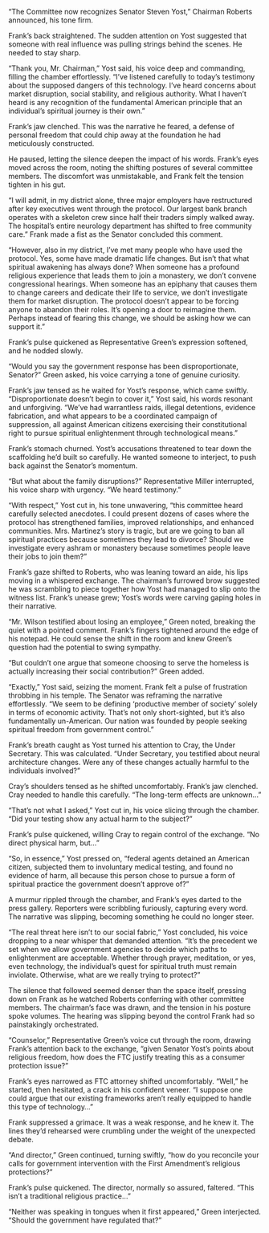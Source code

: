 “The Committee now recognizes Senator Steven Yost,” Chairman Roberts announced, his tone firm. 

Frank’s back straightened. The sudden attention on Yost suggested that someone with real influence was pulling strings behind the scenes. He needed to stay sharp. 

“Thank you, Mr. Chairman,” Yost said, his voice deep and commanding, filling the chamber effortlessly. “I’ve listened carefully to today’s testimony about the supposed dangers of this technology. I’ve heard concerns about market disruption, social stability, and religious authority. What I haven’t heard is any recognition of the fundamental American principle that an individual’s spiritual journey is their own.” 

Frank’s jaw clenched. This was the narrative he feared, a defense of personal freedom that could chip away at the foundation he had meticulously constructed. 

He paused, letting the silence deepen the impact of his words. Frank’s eyes moved across the room, noting the shifting postures of several committee members. The discomfort was unmistakable, and Frank felt the tension tighten in his gut. 

“I will admit, in my district alone, three major employers have restructured after key executives went through the protocol. Our largest bank branch operates with a skeleton crew since half their traders simply walked away. The hospital’s entire neurology department has shifted to free community care.” Frank made a fist as the Senator concluded this comment. 

“However, also in my district, I’ve met many people who have used the protocol. Yes, some have made dramatic life changes. But isn’t that what spiritual awakening has always done? When someone has a profound religious experience that leads them to join a monastery, we don’t convene congressional hearings. When someone has an epiphany that causes them to change careers and dedicate their life to service, we don’t investigate them for market disruption. The protocol doesn’t appear to be forcing anyone to abandon their roles. It’s opening a door to reimagine them. Perhaps instead of fearing this change, we should be asking how we can support it.” 

Frank’s pulse quickened as Representative Green’s expression softened, and he nodded slowly. 

“Would you say the government response has been disproportionate, Senator?” Green asked, his voice carrying a tone of genuine curiosity. 

Frank’s jaw tensed as he waited for Yost’s response, which came swiftly. “Disproportionate doesn’t begin to cover it,” Yost said, his words resonant and unforgiving. “We’ve had warrantless raids, illegal detentions, evidence fabrication, and what appears to be a coordinated campaign of suppression, all against American citizens exercising their constitutional right to pursue spiritual enlightenment through technological means.” 

Frank’s stomach churned. Yost’s accusations threatened to tear down the scaffolding he’d built so carefully. He wanted someone to interject, to push back against the Senator’s momentum. 

“But what about the family disruptions?” Representative Miller interrupted, his voice sharp with urgency. “We heard testimony.” 

“With respect,” Yost cut in, his tone unwavering, “this committee heard carefully selected anecdotes. I could present dozens of cases where the protocol has strengthened families, improved relationships, and enhanced communities. Mrs. Martinez’s story is tragic, but are we going to ban all spiritual practices because sometimes they lead to divorce? Should we investigate every ashram or monastery because sometimes people leave their jobs to join them?” 

Frank’s gaze shifted to Roberts, who was leaning toward an aide, his lips moving in a whispered exchange. The chairman’s furrowed brow suggested he was scrambling to piece together how Yost had managed to slip onto the witness list. Frank’s unease grew; Yost’s words were carving gaping holes in their narrative. 

“Mr. Wilson testified about losing an employee,” Green noted, breaking the quiet with a pointed comment. Frank’s fingers tightened around the edge of his notepad. He could sense the shift in the room and knew Green’s question had the potential to swing sympathy. 

“But couldn’t one argue that someone choosing to serve the homeless is actually increasing their social contribution?” Green added. 

“Exactly,” Yost said, seizing the moment. Frank felt a pulse of frustration throbbing in his temple. The Senator was reframing the narrative effortlessly. “We seem to be defining ‘productive member of society’ solely in terms of economic activity. That’s not only short-sighted, but it’s also fundamentally un-American. Our nation was founded by people seeking spiritual freedom from government control.” 

Frank’s breath caught as Yost turned his attention to Cray, the Under Secretary. This was calculated. “Under Secretary, you testified about neural architecture changes. Were any of these changes actually harmful to the individuals involved?” 

Cray’s shoulders tensed as he shifted uncomfortably. Frank’s jaw clenched. Cray needed to handle this carefully. “The long-term effects are unknown…” 

“That’s not what I asked,” Yost cut in, his voice slicing through the chamber. “Did your testing show any actual harm to the subject?” 

Frank’s pulse quickened, willing Cray to regain control of the exchange. “No direct physical harm, but…” 

“So, in essence,” Yost pressed on, “federal agents detained an American citizen, subjected them to involuntary medical testing, and found no evidence of harm, all because this person chose to pursue a form of spiritual practice the government doesn’t approve of?” 

A murmur rippled through the chamber, and Frank’s eyes darted to the press gallery. Reporters were scribbling furiously, capturing every word. The narrative was slipping, becoming something he could no longer steer. 

“The real threat here isn’t to our social fabric,” Yost concluded, his voice dropping to a near whisper that demanded attention. “It’s the precedent we set when we allow government agencies to decide which paths to enlightenment are acceptable. Whether through prayer, meditation, or yes, even technology, the individual’s quest for spiritual truth must remain inviolate. Otherwise, what are we really trying to protect?” 

The silence that followed seemed denser than the space itself, pressing down on Frank as he watched Roberts conferring with other committee members. The chairman’s face was drawn, and the tension in his posture spoke volumes. The hearing was slipping beyond the control Frank had so painstakingly orchestrated. 

“Counselor,” Representative Green’s voice cut through the room, drawing Frank’s attention back to the exchange, “given Senator Yost’s points about religious freedom, how does the FTC justify treating this as a consumer protection issue?” 

Frank’s eyes narrowed as FTC attorney shifted uncomfortably. “Well,” he started, then hesitated, a crack in his confident veneer. “I suppose one could argue that our existing frameworks aren’t really equipped to handle this type of technology…” 

Frank suppressed a grimace. It was a weak response, and he knew it. The lines they’d rehearsed were crumbling under the weight of the unexpected debate. 

“And director,” Green continued, turning swiftly, “how do you reconcile your calls for government intervention with the First Amendment’s religious protections?” 

Frank’s pulse quickened. The director, normally so assured, faltered. “This isn’t a traditional religious practice…” 

“Neither was speaking in tongues when it first appeared,” Green interjected. “Should the government have regulated that?”
